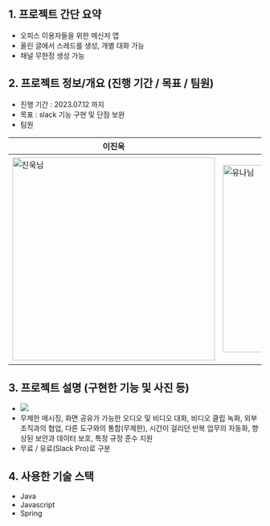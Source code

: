 ## 1. 프로젝트 간단 요약

- 오피스 이용자들을 위한 메신저 앱
- 올린 글에서 스레드를 생성, 개별 대화 가능
- 채널 무한정 생성 가능

## 2. 프로젝트 정보/개요 (진행 기간 / 목표 / 팀원)

- 진행 기간 : 2023.07.12 까지
- 목표 : slack 기능 구현 및 단점 보완
- 팀원

| 이진욱 | 소유나 | 박준규 | 신하연 | 김미정 |
|--------|--------|--------|--------|--------|
|<img width="403" alt="진욱님" src="https://github.com/seacrab808/day2-test/assets/93272421/05db85c0-2544-4d55-a5e5-bb0ca766a04e">|<img width="372" alt="유나님" src="https://github.com/seacrab808/day2-test/assets/93272421/5728f937-1381-4388-85f4-22e8baba07bf">|<img width="411" alt="준규님" src="https://github.com/seacrab808/day2-test/assets/93272421/def445fa-6a7b-4cc0-8d76-7dd1e1506299">|![image](https://github.com/seacrab808/day2-test/assets/93272421/8a0d734a-bbc3-431f-a1a6-6c9c3c7970b5)|![image](https://github.com/seacrab808/day2-test/assets/93272421/9ddaa1e0-5b5d-4b08-9982-8608fd43e6e2)




## 3. 프로젝트 설명 (구현한 기능 및 사진 등)

- <img src="https://d34u8crftukxnk.cloudfront.net/slackpress/prod/sites/6/whats-new-dec-21_slack-connect-hub.png?w=128&amp;h=96&amp;crop=1">
- 무제한 메시징, 화면 공유가 가능한 오디오 및 비디오 대화, 비디오 클립 녹화, 외부 조직과의 협업, 다른 도구와의 통합(무제한), 시간이 걸리던 반복 업무의 자동화, 향상된 보안과 데이터 보호, 특정 규정 준수 지원
- 무료 / 유료(Slack Pro)로 구분

## 4. 사용한 기술 스택

- Java
- Javascript
- Spring
